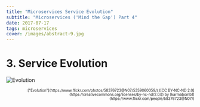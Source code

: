 ```yaml
---
title: "Microservices Service Evolution"
subtitle: "Microservices ('Mind the Gap') Part 4"
date: 2017-07-17
tags: microservices
cover: /images/abstract-9.jpg
---
```


# 3. Service Evolution
![Evolution](evolution.jpg)
<div style="text-align: right"><sub><sup>["Evolution"](https://www.flickr.com/photos/58376723@N07/5359060059/) ([CC BY-NC-ND 2.0](https://creativecommons.org/licenses/by-nc-nd/2.0/)) by [karmabomb1](https://www.flickr.com/people/58376723@N07/)</sup></sub></div>

